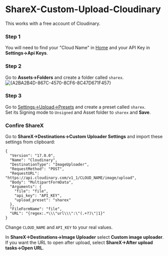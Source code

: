 # ShareX-Custom-Upload-Cloudinary
This works with a free account of Cloudinary.

### Step 1
You will need to find your "Cloud Name" in [Home](https://console.cloudinary.com/app/home) and your API Key in **Settings->Api Keys**.

### Step 2
Go to **Assets->Folders** and create a folder called `sharex`.<br>
![{A2BA2B4D-867C-4570-8CF6-8C47D671F457}](https://github.com/user-attachments/assets/ac2f2a22-e764-4478-bcce-232f45e62ed9)

### Step 3
Go to [Settings->Upload->Presets](https://console.cloudinary.com/app/settings/upload/presets) and create a preset called `sharex`.<br>
Set its Signing mode to `Unsigned` and Asset folder to `sharex` and **Save**.

### Confire ShareX

Go to **ShareX->Destinations->Custom Uploader Settings** and import these settings from clipboard:
```
{
  "Version": "17.0.0",
  "Name": "Cloudinary",
  "DestinationType": "ImageUploader",
  "RequestMethod": "POST",
  "RequestURL": "https://api.cloudinary.com/v1_1/CLOUD_NAME/image/upload",
  "Body": "MultipartFormData",
  "Arguments": {
    "file": "file",    
    "api_key": "API_KEY",
    "upload_preset": "sharex"
  },
  "FileFormName": "file",
  "URL": "{regex:.*\\\"url\\\":\"(.+?)\"|1}"
}
```

Change `CLOUD_NAME` and `API_KEY` to your real values.

In **ShareX->Destinations->Image Uploader** select **Custom image uploader**.<br>
If you want the URL to open after upload, select **ShareX->After upload tasks->Open URL**.
